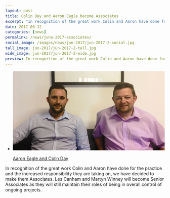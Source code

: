 ```yaml
---
layout: post
title: Colin Day and Aaron Eagle become Associates
excerpt: "In recognition of the great work Colin and Aaron have done for the practice, we have decided to make them Associates"
date: 2017-06-12
categories: [news]
permalink: /news/june-2017-associates/
social_image: /images/news/jun-2017/jun-2017-2-social.jpg
tall_image: jun-2017/jun-2017-2-tall.jpg
wide_image: jun-2017/jun-2017-2-wide.jpg
preview: In recognition of the great work Colin and Aaron have done for the practice and the increased responsibility they are taking on, we have decided to make them Associates.
---
```


<ul class="list">
	<li class="full">
		<a class="fancybox" rel="group" href="/images/news/jun-2017/aaron-and-colin.jpg" title="Aaron Eagle and Colin Day">
			<img src="/images/news/jun-2017/jun-2017-2-social.jpg" class="featured-image" alt="Aaron Eagle and Colin Day">
			<p>Aaron Eagle and Colin Day</p>
		</a>
	</li>
</ul>

<p>
	In recognition of the great work Colin and Aaron have done for the practice and the increased responsibility they are taking on, we have decided to make them Associates. Les Canham and Martyn Winney will become Senior Associates as they will still maintain their roles of being in overall control of ongoing projects.
</p>